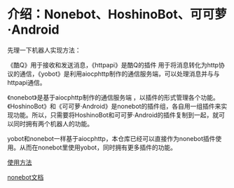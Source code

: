 # 介绍：Nonebot、HoshinoBot、可可萝·Android

先理一下机器人实现方法：

《酷Q》用于接收和发送消息，《httpapi》是酷Q的插件 用于将消息转化为http协议的通信，《yobot》是利用aiocphttp制作的通信服务端，可以处理消息并与与httpapi通信。

《nonebot》是基于aiocphttp制作的通信服务端 ，以插件的形式管理各个功能。《HoshinoBot》和《可可萝·Android》是nonebot的插件组，各自用一组插件来实现功能。所以，只需要将HoshinoBot和可可萝·Android的插件复制到一起，就可以同时拥有两个机器人的功能。

yobot和nonebot一样基于aiocphttp，本仓库已经可以直接作为nonebot插件使用。从而在nonebot里使用yobot，同时拥有更多插件的功能。

[使用方法](/install/nonebot-plugin.md)

[nonebot文档](https://nonebot.cqp.moe/)
